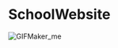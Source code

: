 # SchoolWebsite
![GIFMaker_me](https://github.com/iremsndkc/SchoolWebsite/assets/128176615/2f1480b1-afb6-4718-806b-d39a68df375e)
